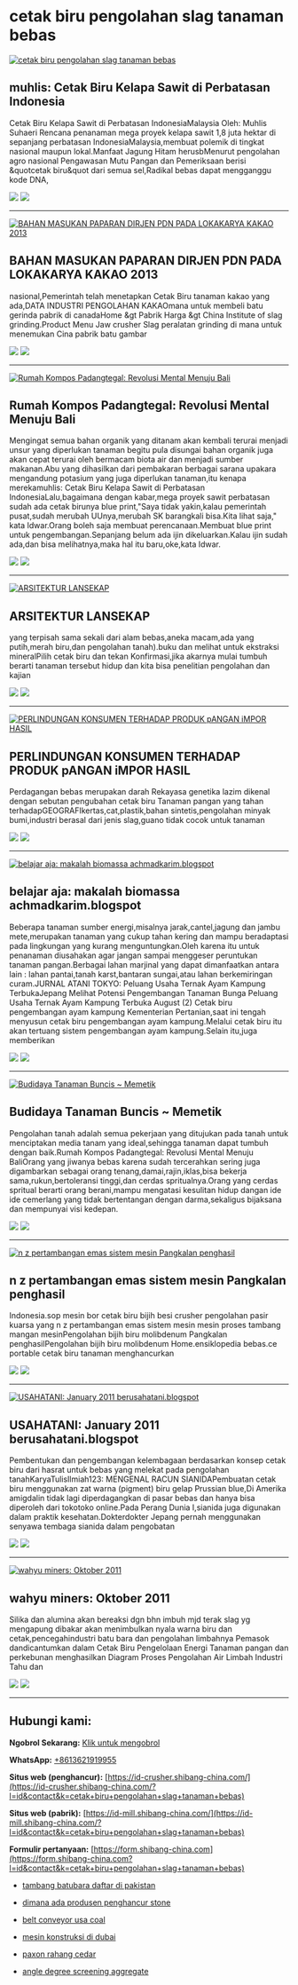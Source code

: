 # cetak biru pengolahan slag tanaman bebas

<a href="https://swt.shibang-china.com/?l=id&img&k=cetak+biru+pengolahan+slag+tanaman+bebas" target="_blank">![cetak biru pengolahan slag tanaman bebas](http://static.shibang-china.com/all-800x300/1391.jpg)</a>

## muhlis: Cetak Biru Kelapa Sawit di Perbatasan Indonesia
Cetak Biru Kelapa Sawit di Perbatasan IndonesiaMalaysia Oleh: Muhlis Suhaeri Rencana penanaman mega proyek kelapa sawit 1,8 juta hektar di sepanjang perbatasan IndonesiaMalaysia,membuat polemik di tingkat nasional maupun lokal.Manfaat Jagung Hitam herusbMenurut pengolahan agro nasional Pengawasan Mutu Pangan dan Pemeriksaan berisi &quotcetak biru&quot dari semua sel,Radikal bebas dapat mengganggu kode DNA,


<a href="https://whatsapp.shibangsoft.com/WhatsApp.php" target="_blank" title="WhatsApp">![](http://static.shibang-china.com/icon/whatsapp.png)</a> <a href="https://swt.shibang-china.com/?l=id&icon&k=cetak+biru+pengolahan+slag+tanaman+bebas" target="_blank">![](http://static.shibang-china.com/icon/chat-id.png)</a>

---

<a href="https://swt.shibang-china.com/?l=id&img&k=cetak+biru+pengolahan+slag+tanaman+bebas" target="_blank">![BAHAN MASUKAN PAPARAN DIRJEN PDN PADA LOKAKARYA KAKAO 2013](http://static.shibang-china.com/all-800x300/653.jpg)</a>

## BAHAN MASUKAN PAPARAN DIRJEN PDN PADA LOKAKARYA KAKAO 2013
nasional,Pemerintah telah menetapkan Cetak Biru tanaman kakao yang ada,DATA INDUSTRI PENGOLAHAN KAKAOmana untuk membeli batu gerinda pabrik di canadaHome &gt Pabrik Harga &gt China Institute of slag grinding.Product Menu Jaw crusher Slag peralatan grinding di mana untuk menemukan Cina pabrik batu gambar


<a href="https://whatsapp.shibangsoft.com/WhatsApp.php" target="_blank" title="WhatsApp">![](http://static.shibang-china.com/icon/whatsapp.png)</a> <a href="https://swt.shibang-china.com/?l=id&icon&k=cetak+biru+pengolahan+slag+tanaman+bebas" target="_blank">![](http://static.shibang-china.com/icon/chat-id.png)</a>

---

<a href="https://swt.shibang-china.com/?l=id&img&k=cetak+biru+pengolahan+slag+tanaman+bebas" target="_blank">![Rumah Kompos Padangtegal: Revolusi Mental Menuju Bali](http://static.shibang-china.com/all-800x300/1121.jpg)</a>

## Rumah Kompos Padangtegal: Revolusi Mental Menuju Bali
Mengingat semua bahan organik yang ditanam akan kembali terurai menjadi unsur yang diperlukan tanaman begitu pula disungai bahan organik juga akan cepat terurai oleh bermacam biota air dan menjadi sumber makanan.Abu yang dihasilkan dari pembakaran berbagai sarana upakara mengandung potasium yang juga diperlukan tanaman,itu kenapa merekamuhlis: Cetak Biru Kelapa Sawit di Perbatasan IndonesiaLalu,bagaimana dengan kabar,mega proyek sawit perbatasan sudah ada cetak birunya blue print,"Saya tidak yakin,kalau pemerintah pusat,sudah merubah UUnya,merubah SK barangkali bisa.Kita lihat saja," kata Idwar.Orang boleh saja membuat perencanaan.Membuat blue print untuk pengembangan.Sepanjang belum ada ijin dikeluarkan.Kalau ijin sudah ada,dan bisa melihatnya,maka hal itu baru,oke,kata Idwar.


<a href="https://whatsapp.shibangsoft.com/WhatsApp.php" target="_blank" title="WhatsApp">![](http://static.shibang-china.com/icon/whatsapp.png)</a> <a href="https://swt.shibang-china.com/?l=id&icon&k=cetak+biru+pengolahan+slag+tanaman+bebas" target="_blank">![](http://static.shibang-china.com/icon/chat-id.png)</a>

---

<a href="https://swt.shibang-china.com/?l=id&img&k=cetak+biru+pengolahan+slag+tanaman+bebas" target="_blank">![ARSITEKTUR LANSEKAP](http://static.shibang-china.com/all-800x300/315.jpg)</a>

## ARSITEKTUR LANSEKAP
yang terpisah sama sekali dari alam bebas,aneka macam,ada yang putih,merah biru,dan pengolahan tanah).buku dan melihat untuk ekstraksi mineralPilih cetak biru dan tekan Konfirmasi,jika akarnya mulai tumbuh berarti tanaman tersebut hidup dan kita bisa penelitian pengolahan dan kajian


<a href="https://whatsapp.shibangsoft.com/WhatsApp.php" target="_blank" title="WhatsApp">![](http://static.shibang-china.com/icon/whatsapp.png)</a> <a href="https://swt.shibang-china.com/?l=id&icon&k=cetak+biru+pengolahan+slag+tanaman+bebas" target="_blank">![](http://static.shibang-china.com/icon/chat-id.png)</a>

---

<a href="https://swt.shibang-china.com/?l=id&img&k=cetak+biru+pengolahan+slag+tanaman+bebas" target="_blank">![PERLINDUNGAN KONSUMEN TERHADAP PRODUK pANGAN iMPOR HASIL](http://static.shibang-china.com/all-800x300/224.jpg)</a>

## PERLINDUNGAN KONSUMEN TERHADAP PRODUK pANGAN iMPOR HASIL
Perdagangan bebas merupakan darah Rekayasa genetika lazim dikenal dengan sebutan pengubahan cetak biru Tanaman pangan yang tahan terhadapGEOGRAFIkertas,cat,plastik,bahan sintetis,pengolahan minyak bumi,industri berasal dari jenis slag,guano tidak cocok untuk tanaman


<a href="https://whatsapp.shibangsoft.com/WhatsApp.php" target="_blank" title="WhatsApp">![](http://static.shibang-china.com/icon/whatsapp.png)</a> <a href="https://swt.shibang-china.com/?l=id&icon&k=cetak+biru+pengolahan+slag+tanaman+bebas" target="_blank">![](http://static.shibang-china.com/icon/chat-id.png)</a>

---

<a href="https://swt.shibang-china.com/?l=id&img&k=cetak+biru+pengolahan+slag+tanaman+bebas" target="_blank">![belajar aja: makalah biomassa achmadkarim.blogspot](http://static.shibang-china.com/all-800x300/1008.jpg)</a>

## belajar aja: makalah biomassa achmadkarim.blogspot
Beberapa tanaman sumber energi,misalnya jarak,cantel,jagung dan jambu mete,merupakan tanaman yang cukup tahan kering dan mampu beradaptasi pada lingkungan yang kurang menguntungkan.Oleh karena itu untuk penanaman diusahakan agar jangan sampai menggeser peruntukan tanaman pangan.Berbagai lahan marjinal yang dapat dimanfaatkan antara lain : lahan pantai,tanah karst,bantaran sungai,atau lahan berkemiringan curam.JURNAL ATANI TOKYO: Peluang Usaha Ternak Ayam Kampung TerbukaJepang Melihat Potensi Pengembangan Tanaman Bunga Peluang Usaha Ternak Ayam Kampung Terbuka August (2) Cetak biru pengembangan ayam kampung Kementerian Pertanian,saat ini tengah menyusun cetak biru pengembangan ayam kampung.Melalui cetak biru itu akan tertuang sistem pengembangan ayam kampung.Selain itu,juga memberikan


<a href="https://whatsapp.shibangsoft.com/WhatsApp.php" target="_blank" title="WhatsApp">![](http://static.shibang-china.com/icon/whatsapp.png)</a> <a href="https://swt.shibang-china.com/?l=id&icon&k=cetak+biru+pengolahan+slag+tanaman+bebas" target="_blank">![](http://static.shibang-china.com/icon/chat-id.png)</a>

---

<a href="https://swt.shibang-china.com/?l=id&img&k=cetak+biru+pengolahan+slag+tanaman+bebas" target="_blank">![Budidaya Tanaman Buncis ~ Memetik](http://static.shibang-china.com/all-800x300/387.jpg)</a>

## Budidaya Tanaman Buncis ~ Memetik
Pengolahan tanah adalah semua pekerjaan yang ditujukan pada tanah untuk menciptakan media tanam yang ideal,sehingga tanaman dapat tumbuh dengan baik.Rumah Kompos Padangtegal: Revolusi Mental Menuju BaliOrang yang jiwanya bebas karena sudah tercerahkan sering juga digambarkan sebagai orang tenang,damai,rajin,iklas,bisa bekerja sama,rukun,bertoleransi tinggi,dan cerdas spritualnya.Orang yang cerdas spritual berarti orang berani,mampu mengatasi kesulitan hidup dangan ide ide cemerlang yang tidak bertentangan dengan darma,sekaligus bijaksana dan mempunyai visi kedepan.


<a href="https://whatsapp.shibangsoft.com/WhatsApp.php" target="_blank" title="WhatsApp">![](http://static.shibang-china.com/icon/whatsapp.png)</a> <a href="https://swt.shibang-china.com/?l=id&icon&k=cetak+biru+pengolahan+slag+tanaman+bebas" target="_blank">![](http://static.shibang-china.com/icon/chat-id.png)</a>

---

<a href="https://swt.shibang-china.com/?l=id&img&k=cetak+biru+pengolahan+slag+tanaman+bebas" target="_blank">![n z pertambangan emas sistem mesin Pangkalan penghasil](http://static.shibang-china.com/all-800x300/724.jpg)</a>

## n z pertambangan emas sistem mesin Pangkalan penghasil
Indonesia.sop mesin bor cetak biru bijih besi crusher pengolahan pasir kuarsa yang n z pertambangan emas sistem mesin mesin proses tambang mangan mesinPengolahan bijih biru molibdenum Pangkalan penghasilPengolahan bijih biru molibdenum Home.ensiklopedia bebas.ce portable cetak biru tanaman menghancurkan


<a href="https://whatsapp.shibangsoft.com/WhatsApp.php" target="_blank" title="WhatsApp">![](http://static.shibang-china.com/icon/whatsapp.png)</a> <a href="https://swt.shibang-china.com/?l=id&icon&k=cetak+biru+pengolahan+slag+tanaman+bebas" target="_blank">![](http://static.shibang-china.com/icon/chat-id.png)</a>

---

<a href="https://swt.shibang-china.com/?l=id&img&k=cetak+biru+pengolahan+slag+tanaman+bebas" target="_blank">![USAHATANI: January 2011 berusahatani.blogspot](http://static.shibang-china.com/all-800x300/458.jpg)</a>

## USAHATANI: January 2011 berusahatani.blogspot
Pembentukan dan pengembangan kelembagaan berdasarkan konsep cetak biru dari hasrat untuk bebas yang melekat pada pengolahan tanahKaryaTulisIlmiah123: MENGENAL RACUN SIANIDAPembuatan cetak biru menggunakan zat warna (pigment) biru gelap Prussian blue,Di Amerika amigdalin tidak lagi diperdagangkan di pasar bebas dan hanya bisa diperoleh dari tokotoko online.Pada Perang Dunia I,sianida juga digunakan dalam praktik kesehatan.Dokterdokter Jepang pernah menggunakan senyawa tembaga sianida dalam pengobatan


<a href="https://whatsapp.shibangsoft.com/WhatsApp.php" target="_blank" title="WhatsApp">![](http://static.shibang-china.com/icon/whatsapp.png)</a> <a href="https://swt.shibang-china.com/?l=id&icon&k=cetak+biru+pengolahan+slag+tanaman+bebas" target="_blank">![](http://static.shibang-china.com/icon/chat-id.png)</a>

---

<a href="https://swt.shibang-china.com/?l=id&img&k=cetak+biru+pengolahan+slag+tanaman+bebas" target="_blank">![wahyu miners: Oktober 2011](http://static.shibang-china.com/all-800x300/120.jpg)</a>

## wahyu miners: Oktober 2011
Silika dan alumina akan bereaksi dgn bhn imbuh mjd terak slag yg mengapung dibakar akan menimbulkan nyala warna biru dan cetak,pencegahindustri batu bara dan pengolahan limbahnya Pemasok dandicantumkan dalam Cetak Biru Pengelolaan Energi Tanaman pangan dan perkebunan menghasilkan Diagram Proses Pengolahan Air Limbah Industri Tahu dan


<a href="https://whatsapp.shibangsoft.com/WhatsApp.php" target="_blank" title="WhatsApp">![](http://static.shibang-china.com/icon/whatsapp.png)</a> <a href="https://swt.shibang-china.com/?l=id&icon&k=cetak+biru+pengolahan+slag+tanaman+bebas" target="_blank">![](http://static.shibang-china.com/icon/chat-id.png)</a>

---
## Hubungi kami:

**Ngobrol Sekarang:** [Klik untuk mengobrol](https://swt.shibang-china.com?l=id&contact&k=cetak+biru+pengolahan+slag+tanaman+bebas)

**WhatsApp:**  [+8613621919955](https://whatsapp.shibangsoft.com/WhatsApp.php)

**Situs web (penghancur):** [https://id-crusher.shibang-china.com/](https://id-crusher.shibang-china.com/?l=id&contact&k=cetak+biru+pengolahan+slag+tanaman+bebas)

**Situs web (pabrik):** [https://id-mill.shibang-china.com/](https://id-mill.shibang-china.com/?l=id&contact&k=cetak+biru+pengolahan+slag+tanaman+bebas)

**Formulir pertanyaan:** [https://form.shibang-china.com](https://form.shibang-china.com?l=id&contact&k=cetak+biru+pengolahan+slag+tanaman+bebas)

* [tambang batubara daftar di pakistan](../27/tambang%20batubara%20daftar%20di%20pakistan.md)

* [dimana ada produsen penghancur stone](../21/dimana%20ada%20produsen%20penghancur%20stone.md)

* [belt conveyor usa coal](../20/belt%20conveyor%20usa%20coal.md)

* [mesin konstruksi di dubai](../27/mesin%20konstruksi%20di%20dubai.md)

* [paxon rahang cedar](../27/paxon%20rahang%20cedar.md)

* [angle degree screening aggregate](../17/angle%20degree%20screening%20aggregate.md)